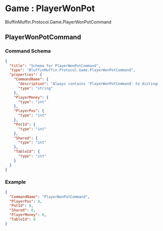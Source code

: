 # Game : PlayerWonPot

BluffinMuffin.Protocol.Game.PlayerWonPotCommand

## PlayerWonPotCommand

### Command Schema

```json
{
  "title": "Schema for PlayerWonPotCommand",
  "type": "BluffinMuffin.Protocol.Game.PlayerWonPotCommand",
  "properties": {
    "CommandName": {
      "description": "Always contains 'PlayerWonPotCommand' to distinguish the command from others.",
      "type": "string"
    },
    "PlayerMoney": {
      "type": "int"
    },
    "PlayerPos": {
      "type": "int"
    },
    "PotId": {
      "type": "int"
    },
    "Shared": {
      "type": "int"
    },
    "TableId": {
      "type": "int"
    }
  }
}
```

### Example

```json
{
  "CommandName": "PlayerWonPotCommand",
  "PlayerPos": 0,
  "PotId": 0,
  "Shared": 0,
  "PlayerMoney": 0,
  "TableId": 0
}
```

